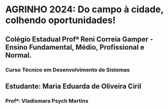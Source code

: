 # **AGRINHO 2024: Do campo à cidade, colhendo oportunidades!** 
## Colégio Estadual Profª Reni Correia Gamper - Ensino Fundamental, Médio, Profissional e Normal.
### Curso Técnico em Desenvolvimento de Sistemas
## Estudante: Maria Eduarda de Oliveira Ciril
### Profª: Vladismara Psych Martins
